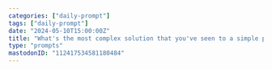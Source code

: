 ```yaml
---
categories: ["daily-prompt"]
tags: ["daily-prompt"]
date: "2024-05-10T15:00:00Z"
title: "What's the most complex solution that you've seen to a simple problem?"
type: "prompts"
mastodonID: "112417534581180484"
---
```

